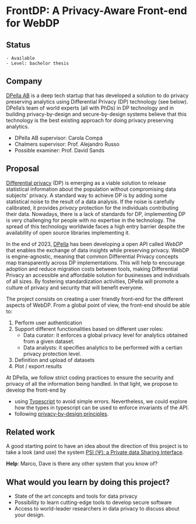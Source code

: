 # FrontDP: A Privacy-Aware Front-end for WebDP 

## Status 

    - Available
    - Level: bachelor thesis 

## Company 

[DPella AB](www.dpella.io) is a deep tech startup that has developed a solution
to do privacy preserving analytics using Differential Privacy (DP) technology
(see below). DPella’s team of world experts (all with PhDs) in DP technology and
in building privacy-by-design and secure-by-design systems believe that this
technology is the best existing approach for doing privacy preserving analytics.  

- DPella AB supervisor: Carola Compá 
- Chalmers supervisor: Prof. Alejandro Russo
- Possible examiner: Prof. David Sands


## Proposal 

[Differential privacy](https://link.springer.com/chapter/10.1007/11681878_14)
(DP) is emerging as a viable solution to release statistical information about
the population without compromising data subjects' privacy. A standard way to
achieve DP is by adding some statistical noise to the result of a data analysis.
If the noise is carefully calibrated, it provides *privacy* protection for the
individuals contributing their data. Nowadays, there is a lack of standards for
DP,  implementing DP is very challenging for people with no expertise in the
technology. The spread of this technology worldwide faces a high entry barrier
despite the availability of open source libraries implementing it.  

In the end of 2023, [DPella](https://www.dpella.io) has been developing a open
API called *WebDP* that enables the exchange of data insights while preserving
privacy. WebDP is engine-agnostic, meaning that common Differential Privacy
concepts map transparently across DP implementations. This will help to
encourage adoption and reduce migration costs between tools, making Differential
Privacy an accessible and affordable solution for businesses and individuals of
all sizes. By fostering standardization activities, DPella will promote a
culture of privacy and security that will benefit everyone. 

The project consists on creating a user friendly front-end for the different
aspects of WebDP. From a global point of view, the front-end should be able to: 

1. Perform user authentication 
2. Support different functionalities based on different user roles: 
    - Data curator: it enforces a global privacy level for analytics obtained
      from a given dataset. 
    - Data analysts: it specifies analytics to be performed with a certian
      privacy protection level. 
3. Definition and upload of datasets 
4. Plot / export results

At DPella, we follow strict coding practices to ensure the security and privacy
of all the information being handled. In that light, we propose to develop the front-end by 

- using [Typescript](https://www.typescriptlang.org/) to avoid simple errors. Nevertheless, we could explore how the types in typescript can be used to enforce invariants of the API. 
- following [privacy-by-design principles](https://en.wikipedia.org/wiki/Privacy_by_design). 

## Related work 

A good starting point to have an idea about the direction of this project is to
take a look (and use) the system [PSI (Ψ): a Private data Sharing
Interface](https://privacytools.seas.harvard.edu/psi-%CF%88-private-data-sharing-interface). 

**Help**: Marco, Dave is there any other system that you know of? 

## What would you learn by doing this project? 

- State of the art concepts and tools for data privacy
- Possibility to learn cutting-edge tools to develop secure software
- Access to world-leader researchers in data privacy to discuss about your
  design.

